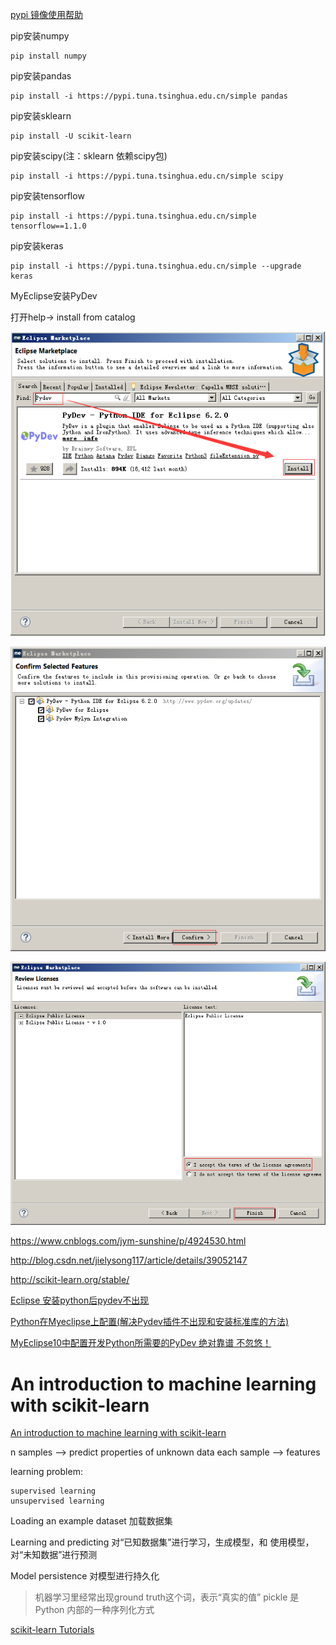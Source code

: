 
[pypi 镜像使用帮助](https://mirrors.tuna.tsinghua.edu.cn/help/pypi/)

pip安装numpy

	pip install numpy

pip安装pandas

	pip install -i https://pypi.tuna.tsinghua.edu.cn/simple pandas

pip安装sklearn

	pip install -U scikit-learn

pip安装scipy(注：sklearn 依赖scipy包)

	pip install -i https://pypi.tuna.tsinghua.edu.cn/simple scipy

pip安装tensorflow

	pip install -i https://pypi.tuna.tsinghua.edu.cn/simple tensorflow==1.1.0

pip安装keras

	pip install -i https://pypi.tuna.tsinghua.edu.cn/simple --upgrade keras


MyEclipse安装PyDev

打开help-> install from catalog

![](images/pydev/20180125182235.png)

![](images/pydev/20180125182305.png)

![](images/pydev/20180125182330.png)

https://www.cnblogs.com/jym-sunshine/p/4924530.html

http://blog.csdn.net/jielysong117/article/details/39052147

http://scikit-learn.org/stable/

[Eclipse 安装python后pydev不出现](https://www.cnblogs.com/MazeHong/p/7225087.html)

[Python在Myeclipse上配置(解决Pydev插件不出现和安装标准库的方法)](http://blog.csdn.net/danielntz/article/details/51429686)

[MyEclipse10中配置开发Python所需要的PyDev 绝对靠谱 不忽悠！](https://www.cnblogs.com/simith/p/5090716.html)


# An introduction to machine learning with scikit-learn #

[An introduction to machine learning with scikit-learn](http://scikit-learn.org/stable/tutorial/basic/tutorial.html)

n samples --> predict properties of unknown data
each sample --> features

learning problem:

	supervised learning
	unsupervised learning

Loading an example dataset 加载数据集

Learning and predicting 对“已知数据集”进行学习，生成模型，和 使用模型，对“未知数据”进行预测

Model persistence 对模型进行持久化

> 机器学习里经常出现ground truth这个词，表示“真实的值”
> pickle 是 Python 内部的一种序列化方式


[scikit-learn Tutorials](http://scikit-learn.org/stable/tutorial/index.html)



